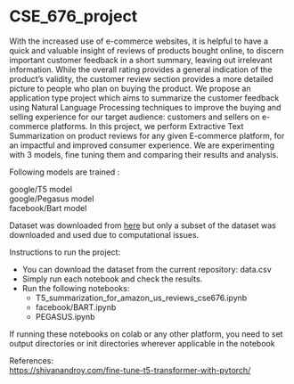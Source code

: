 # CSE_676_project
With the increased use of e-commerce websites, it is helpful to have a quick and valuable insight of reviews of products bought online, to discern important customer feedback in a short summary, leaving out irrelevant information. While the overall rating provides a general indication of the product’s validity, the customer review section provides a more detailed picture to people who plan on buying the product. We propose an application type project which aims to summarize the customer feedback using Natural Language Processing techniques to improve the buying and selling experience for our target audience: customers and sellers on e-commerce platforms. In this project, we perform Extractive Text Summarization on product reviews for any given E-commerce platform, for an impactful and improved consumer experience. We are experimenting with 3 models, fine tuning them and comparing their results and analysis.

Following models are trained :

google/T5 model <br/>
google/Pegasus model <br/>
facebook/Bart model <br/>

Dataset was downloaded from [here](https://huggingface.co/datasets/amazon_us_reviews) but only a subset of the dataset was downloaded and used due to computational issues.<br/>

Instructions to run the project:<br/>

- You can download the dataset from the current repository: data.csv
- Simply run each notebook and check the results.<br/>
- Run the following notebooks:
  - T5_summarization_for_amazon_us_reviews_cse676.ipynb 
  - facebook/BART.ipynb 
  - PEGASUS.ipynb 

If running these notebooks on colab or any other platform, you need to set output directories or init directories wherever applicable in the notebook


References: <br/>
https://shivanandroy.com/fine-tune-t5-transformer-with-pytorch/




